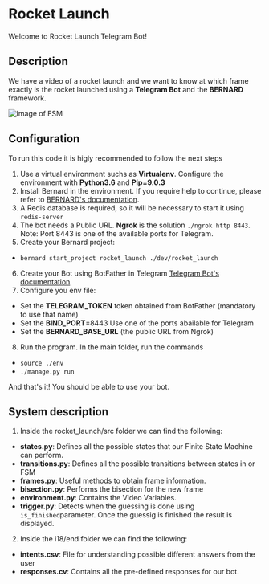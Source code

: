 # Rocket Launch

Welcome to Rocket Launch Telegram Bot!

## Description

We have a video of a rocket launch and we want to know at which frame exactly is the rocket launched using a **Telegram Bot** and the **BERNARD** framework.

![Image of FSM](https://github.com/PilarHB/TelegramRocketLaunch/tree/master/images/FSM_Diagram.png)

## Configuration

To run this code it is higly recommended to follow the next steps
1. Use a virtual environment suchs as **Virtualenv**. Configure the environment with **Python3.6** and **Pip=9.0.3**
2. Install Bernard in the environment. If you require help to continue, please refer to [BERNARD's documentation](https://github.com/BernardFW/bernard). 
3. A Redis database is required, so it will be necessary to start it using  `redis-server`
4. The bot needs a Public URL. **Ngrok** is the solution `./ngrok http 8443`. Note: Port 8443 is one of the available ports for Telegram. 
5. Create your Bernard project:
  -  `bernard start_project rocket_launch ./dev/rocket_launch`
6. Create your Bot using BotFather in Telegram [Telegram Bot's documentation](https://core.telegram.org/bots) 
7. Configure you env file:
  - Set the **TELEGRAM_TOKEN** token obtained from BotFather (mandatory to use that name)
  - Set the **BIND_PORT**=8443 Use one of the ports abailable for Telegram
  - Set the **BERNARD_BASE_URL** (the public URL from Ngrok)
8. Run the program. In the main folder, run the commands
  -  `source ./env`   
  -  `./manage.py run`
  
And that's it! You should be able to use your bot. 
  
## System description

1. Inside the rocket_launch/src folder we can find the following: 

* **states.py**: Defines all the possible states that our Finite State Machine can perform. 
* **transitions.py**: Defines all the possible transitions between states in or FSM
* **frames.py**: Useful methods to obtain frame information. 
* **bisection.py**: Performs the bisection for the new frame
* **environment.py**: Contains the Video Variables.   
* **trigger.py**: Detects when the guessing is done using `is_finished`parameter. Once the guessig is finished the result is displayed.  

2. Inside the i18/end folder we can find the following:
* **intents.csv**: File for understanding possible different answers from the user  
* **responses.cv**: Contains all the pre-defined responses for our bot.   
